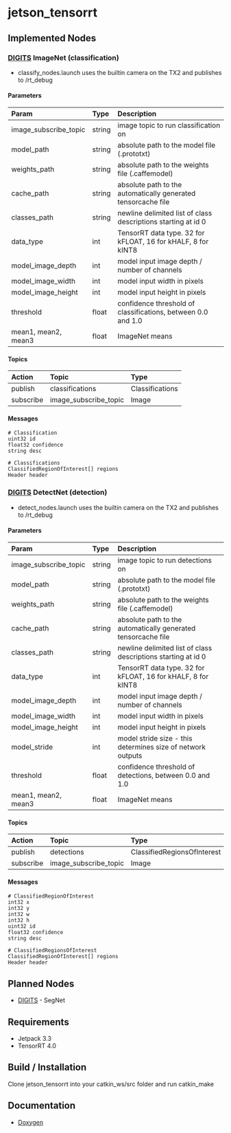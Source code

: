 # jetson_tensorrt

## Implemented Nodes
### [DIGITS][digits] ImageNet (classification)
- classify_nodes.launch uses the builtin camera on the TX2 and publishes to /rt_debug
#### Parameters

| Param | Type  | Description  |
| :------------- |:-------------| :-----|
| image_subscribe_topic | string | image topic to run classification on |
| model_path | string | absolute path to the model file (.prototxt) |
| weights_path | string | absolute path to the weights file (.caffemodel) |
| cache_path | string | absolute path to the automatically generated tensorcache file |
| classes_path | string | newline delimited list of class descriptions starting at id 0 |
| data_type | int | TensorRT data type. 32 for kFLOAT, 16 for kHALF, 8 for kINT8 |
| model_image_depth | int | model input image depth / number of channels |
| model_image_width | int | model input width in pixels |
| model_image_height | int | model input height in pixels |
| threshold | float | confidence threshold of classifications, between 0.0 and 1.0 |
| mean1, mean2, mean3 | float | ImageNet means |

#### Topics
| Action | Topic | Type |
| :------------- |:-------------| :-----|
| publish | classifications | Classifications |
| subscribe | image_subscribe_topic | Image |

#### Messages
```
# Classification
uint32 id
float32 confidence
string desc
```
```
# Classifications
ClassifiedRegionOfInterest[] regions
Header header
```

### [DIGITS][digits] DetectNet (detection)
- detect_nodes.launch uses the builtin camera on the TX2 and publishes to /rt_debug
#### Parameters

| Param | Type  | Description  |
| :------------- |:-------------| :-----|
| image_subscribe_topic | string | image topic to run detections on |
| model_path | string | absolute path to the model file (.prototxt) |
| weights_path | string | absolute path to the weights file (.caffemodel) |
| cache_path | string | absolute path to the automatically generated tensorcache file |
| classes_path | string | newline delimited list of class descriptions starting at id 0 |
| data_type | int | TensorRT data type. 32 for kFLOAT, 16 for kHALF, 8 for kINT8 |
| model_image_depth | int | model input image depth / number of channels |
| model_image_width | int | model input width in pixels |
| model_image_height | int | model input height in pixels |
| model_stride | int | model stride size - this determines size of network outputs |
| threshold | float | confidence threshold of detections, between 0.0 and 1.0 |
| mean1, mean2, mean3 | float | ImageNet means |
#### Topics
| Action | Topic | Type |
| :------------- |:-------------| :-----|
| publish | detections | ClassifiedRegionsOfInterest |
| subscribe | image_subscribe_topic | Image |
#### Messages
```
# ClassifiedRegionOfInterest
int32 x
int32 y
int32 w
int32 h
uint32 id
float32 confidence
string desc
```
```
# ClassifiedRegionsOfInterest
ClassifiedRegionOfInterest[] regions
Header header
```

## Planned Nodes
- [DIGITS][digits] - SegNet

## Requirements
- Jetpack 3.3
- TensorRT 4.0

## Build / Installation
Clone jetson_tensorrt into your catkin_ws/src folder and run catkin_make

## Documentation
- [Doxygen][docs]

[digits]: https://github.com/NVIDIA/DIGITS
[docs]: https://csvance.github.io/jetson_tensorrt/
